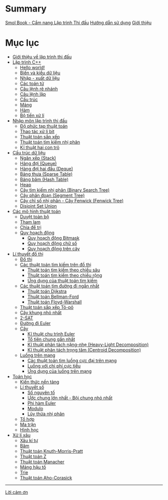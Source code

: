 # Summary

[Smol Book - Cẩm nang Lập trình Thi đấu](./title-page.md)
[Hướng dẫn sử dụng](./guide.md)
[Giới thiệu](./preface.md)

# Mục lục

- [Giới thiệu về lập trình thi đấu](./introduction/README.md)
- [Lập trình C++](./programming/README.md)
  - [Hello world!](./programming/hello-world.md)
  - [Biến và kiểu dữ liệu](./programming/variables-data-types.md)
  - [Nhập - xuất dữ liệu](./programming/io.md)
  - [Các toán tử](./programming/operators.md)
  - [Câu lệnh rẽ nhánh](./programming/if-else.md)
  - [Câu lệnh lặp](./programming/loop.md)
  - [Cấu trúc](./programming/struct.md)
  - [Mảng](./programming/array.md)
  - [Hàm](./programming/function.md)
  - [Bộ tiền xử lí](./programming/preprocessor.md)
- [Nhập môn lập trình thi đấu](./basic/README.md)
  - [Độ phức tạp thuật toán](./basic/algo-complexity.md)
  - [Thao tác xử lí bit](./basic/bit-manipulation.md)
  - [Thuật toán sắp xếp](./basic/sorting.md)
  - [Thuật toán tìm kiếm nhị phân](./basic/binary-search.md)
  - [Kĩ thuật hai con trỏ](./basic/two-pointers.md)
- [Cấu trúc dữ liệu](./data-structures/README.md)
  - [Ngăn xếp (Stack)](./data-structures/stack.md)
  - [Hàng đợi (Queue)](./data-structures/queue.md)
  - [Hàng đợi hai đầu (Deque)](./data-structures/deque.md)
  - [Bảng thưa (Sparse Table)](./data-structures/sparse-table.md)
  - [Bảng băm (Hash Table)](./data-structures/hash-table.md)
  - [Heap](./data-structures/heap.md)
  - [Cây tìm kiếm nhị phân (Binary Search Tree)]()
  - [Cây phân đoạn (Segment Tree)](./data-structures/segment-tree.md)
  - [Cây chỉ số nhị phân - Cây Fenwick (Fenwick Tree)](./data-structures/fenwick.md)
  - [Disjoint Set Union](./data-structures/dsu.md)
- [Các mô hình thuật toán](./paradigms/README.md)
  - [Duyệt toàn bộ](./paradigms/complete-search.md)
  - [Tham lam](./paradigms/greedy.md)
  - [Chia để trị](./paradigms/dnc.md)
  - [Quy hoạch động](./paradigms/dp.md)
    - [Quy hoạch động Bitmask]()
    - [Quy hoạch động chữ số](./paradigms/digit-dp.md)
    - [Quy hoạch động trên cây]()
- [Lí thuyết đồ thị](./graph-theory/README.md)
  - [Đồ thị](./graph-theory/graph.md)
  - [Các thuật toán tìm kiếm trên đồ thị](./graph-theory/graph-traversal.md)
    - [Thuật toán tìm kiếm theo chiều sâu](./graph-theory/dfs.md)
    - [Thuật toán tìm kiếm theo chiều rộng](./graph-theory/bfs.md)
    - [Ứng dụng của thuật toán tìm kiếm](./graph-theory/graph-traversal-applications.md)
  - [Các thuật toán tìm đường đi ngắn nhất](./graph-theory/shortest-path.md)
    - [Thuật toán Dijkstra](./graph-theory/dijkstra.md)
    - [Thuật toán Bellman-Ford](./graph-theory/bellman-ford.md)
    - [Thuật toán Floyd-Warshall](./graph-theory/floyd-warshall.md)
  - [Thuật toán sắp xếp Tô-pô](./graph-theory/topo.md)
  - [Cây khung nhỏ nhất](./graph-theory/mst.md)
  - [2-SAT]()
  - [Đường đi Euler](./graph-theory/eulerian-trail.md)
  - [Cây](./graph-theory/tree.md)
    - [Kĩ thuật chu trình Euler](./graph-theory/euler-tour-technique.md)
    - [Tổ tiên chung gần nhất](./graph-theory/lca.md)
    - [Kĩ thuật phân tách nặng-nhẹ (Heavy-Light Decomposition)](./graph-theory/hld.md)
    - [Kĩ thuật phân tách trọng tâm (Centroid Decomposition)](./graph-theory/cd.md)
  - [Luồng trên mạng](./graph-theory/flow-network.md)
    - [Các thuật toán tìm luồng cực đại trên mạng](./graph-theory/max-flow-algorithms.md)
    - [Luồng với chi phí cực tiểu](./graph-theory/min-cost-flow.md)
    - [Ứng dụng của luồng trên mạng](./graph-theory/flow-network-applications.md)
- [Toán học](./math/README.md)
  - [Kiến thức nền tảng](./math/math.md)
  - [Lí thuyết số](./math/number-theory.md)
    - [Số nguyên tố](./math/prime.md)
    - [Ước chung lớn nhất - Bội chung nhỏ nhất]()
    - [Phi hàm Euler]()
    - [Modulo](./math/modulo.md)
    - [Lũy thừa nhị phân](./math/binary-exponentiation.md)
  - [Tổ hợp](./math/combinatorics.md)
  - [Ma trận]()
  - [Hình học]()
- [Xử lí xâu](./string/README.md)
  - [Xâu kí tự](./string/string.md)
  - [Băm]()
  - [Thuật toán Knuth-Morris-Pratt]()
  - [Thuật toán Z]()
  - [Thuật toán Manacher]()
  - [Mảng hậu tố]()
  - [Trie]()
  - [Thuật toán Aho-Corasick]()
  
---

[Lời cảm ơn](./acknowledgement.md)